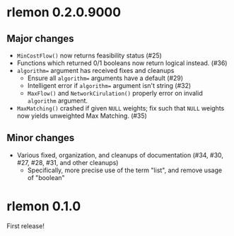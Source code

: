 # rlemon 0.2.0.9000

## Major changes

- `MinCostFlow()` now returns feasibility status (#25)
- Functions which returned 0/1 booleans now return logical instead. (#36)
- `algorithm=` argument has received fixes and cleanups
  - Ensure all `algorithm=` arguments have a default (#29)
  - Intelligent error if `algorithm=` argument isn't string (#32)
  - `MaxFlow()` and `NetworkCirulation()` properly error on invalid `algorithm`
    argument.
- `MaxMatching()` crashed if given `NULL` weights; fix such that `NULL` weights
  now yields unweighted Max Matching. (#35)

## Minor changes

- Various fixed, organization, and cleanups of documentation (#34, #30, #27, #28,
  #31, and other cleanups)
  - Specifically, more precise use of the term "list", and remove usage of
    "boolean"

# rlemon 0.1.0

First release!

